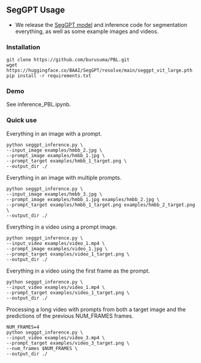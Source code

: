 ## **SegGPT Usage**
- We release the [SegGPT model](https://huggingface.co/BAAI/SegGPT/blob/main/seggpt_vit_large.pth) and inference code for segmentation everything, as well as some example images and videos.
### Installation
```
git clone https://github.com/burusuma/PBL.git
wget https://huggingface.co/BAAI/SegGPT/resolve/main/seggpt_vit_large.pth
pip install -r requirements.txt
```
### Demo
See inference_PBL.ipynb.



### Quick use
Everything in an image with a prompt.
```
python seggpt_inference.py \
--input_image examples/hmbb_2.jpg \
--prompt_image examples/hmbb_1.jpg \
--prompt_target examples/hmbb_1_target.png \
--output_dir ./
```

Everything in an image with multiple prompts.
```
python seggpt_inference.py \
--input_image examples/hmbb_3.jpg \
--prompt_image examples/hmbb_1.jpg examples/hmbb_2.jpg \
--prompt_target examples/hmbb_1_target.png examples/hmbb_2_target.png \
--output_dir ./
```

Everything in a video using a prompt image.
```
python seggpt_inference.py \
--input_video examples/video_1.mp4 \
--prompt_image examples/video_1.jpg \
--prompt_target examples/video_1_target.png \
--output_dir ./
```

Everything in a video using the first frame as the prompt.
```
python seggpt_inference.py \
--input_video examples/video_1.mp4 \
--prompt_target examples/video_1_target.png \
--output_dir ./
```

Processing a long video with prompts from both a target image and the predictions of the previous NUM_FRAMES frames.
```
NUM_FRAMES=4
python seggpt_inference.py \
--input_video examples/video_3.mp4 \
--prompt_target examples/video_3_target.png \
--num_frames $NUM_FRAMES \
--output_dir ./
```

<!-- <div align="center">
<image src="rainbow.gif" width="720px" />
</div> -->
